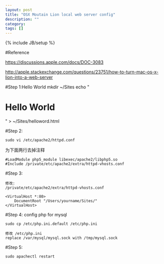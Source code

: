 ```yaml
---
layout: post
title: "OSX Moutain Lion local web server config"
description: ""
category: 
tags: []
---
```

{% include JB/setup %}

#Reference

https://discussions.apple.com/docs/DOC-3083

http://apple.stackexchange.com/questions/23751/how-to-turn-mac-os-x-lion-into-a-web-server


#Step 1:Hello World
	mkdir ~/Sites
	echo "<html><body><h1>Hello World</h1></body></html>" > ~/Sites/helloword.html

#Step 2:

	sudo vi /etc/apache2/httpd.conf

为下面两行去掉注释

	#LoadModule php5_module libexec/apache2/libphp5.so
	#Include /private/etc/apache2/extra/httpd-vhosts.conf

#Step 3:

	修改:
	/private/etc/apache2/extra/httpd-vhosts.conf

	<VirtualHost *:80>
    	DocumentRoot "/Users/yourname/Sites/"
	</VirtualHost>

#Step 4: config php for mysql

	sudo cp /etc/php.ini.default /etc/php.ini

	修改 /etc/php.ini
	replace /var/mysql/mysql.sock with /tmp/mysql.sock


#Step 5:
	
	sudo apachectl restart